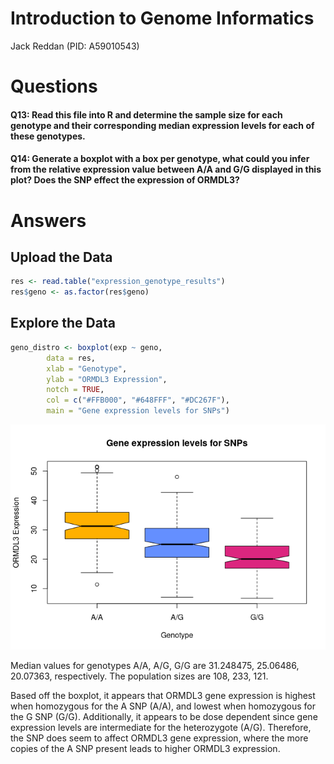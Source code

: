 Introduction to Genome Informatics
================
Jack Reddan (PID: A59010543)

# Questions

#### Q13: Read this file into R and determine the sample size for each genotype and their corresponding median expression levels for each of these genotypes.

#### Q14: Generate a boxplot with a box per genotype, what could you infer from the relative expression value between A/A and G/G displayed in this plot? Does the SNP effect the expression of ORMDL3?

# Answers

## Upload the Data

``` r
res <- read.table("expression_genotype_results")
res$geno <- as.factor(res$geno)
```

## Explore the Data

``` r
geno_distro <- boxplot(exp ~ geno,
        data = res,
        xlab = "Genotype",
        ylab = "ORMDL3 Expression",
        notch = TRUE,
        col = c("#FFB000", "#648FFF", "#DC267F"),
        main = "Gene expression levels for SNPs")
```

![](lab_19-Reddan_files/figure-gfm/unnamed-chunk-2-1.png)<!-- -->

Median values for genotypes A/A, A/G, G/G are 31.248475, 25.06486,
20.07363, respectively. The population sizes are 108, 233, 121.

Based off the boxplot, it appears that ORMDL3 gene expression is highest
when homozygous for the A SNP (A/A), and lowest when homozygous for the
G SNP (G/G). Additionally, it appears to be dose dependent since gene
expression levels are intermediate for the heterozygote (A/G).
Therefore, the SNP does seem to affect ORMDL3 gene expression, where the
more copies of the A SNP present leads to higher ORMDL3 expression.
